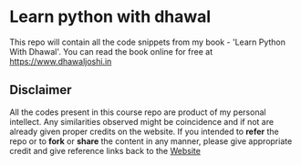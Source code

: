 # Learn python with dhawal
 This repo will contain all the code snippets from my book - 'Learn Python With Dhawal'. You can read the book online for free at <https://www.dhawaljoshi.in>

## Disclaimer

All the codes present in this course repo are product of my personal intellect. Any similarities observed might be coincidence and if not are already given proper credits on the website. If you intended to **refer** the repo or to **fork** or **share** the content in any manner, please give appropriate credit and give reference links back to the [Website](https://www.dhawaljoshi.in/learnpythonwithdhawal)
